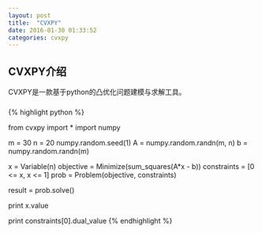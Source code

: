 ```yaml
---
layout: post
title:  "CVXPY"
date: 2016-01-30 01:33:52
categories: cvxpy
---
```

## CVXPY介绍
CVXPY是一款基于python的凸优化问题建模与求解工具。
###
{% highlight python %}

from cvxpy import *
import numpy

m = 30
n = 20
numpy.random.seed(1)
A = numpy.random.randn(m, n)
b = numpy.random.randn(m)


x = Variable(n)
objective = Minimize(sum_squares(A*x - b))
constraints = [0 <= x, x <= 1]
prob = Problem(objective, constraints)


result = prob.solve()

print x.value

print constraints[0].dual_value
{% endhighlight %}